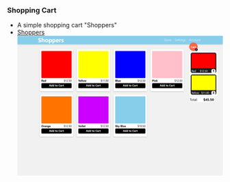 ### Shopping Cart

- A simple shopping cart "Shoppers"
- <a href="https://rishav-mngo.github.io/Shoppers/">Shoppers</a>
  <img src="screenshot/screenShot-1.png">
